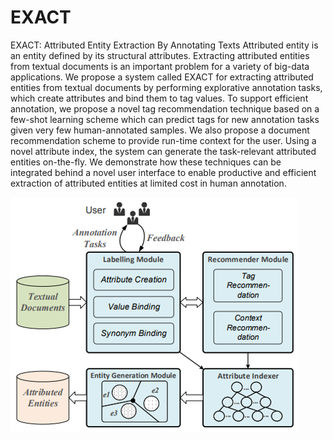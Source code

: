 # EXACT
EXACT: Attributed Entity Extraction By Annotating Texts
Attributed entity is an entity defined by its structural attributes.
Extracting attributed entities from textual documents is an important problem for a variety of big-data applications. We propose a
system called EXACT for extracting attributed entities from textual documents by performing explorative annotation tasks, which
create attributes and bind them to tag values. To support efficient
annotation, we propose a novel tag recommendation technique
based on a few-shot learning scheme which can predict tags for
new annotation tasks given very few human-annotated samples.
We also propose a document recommendation scheme to provide
run-time context for the user. Using a novel attribute index, the
system can generate the task-relevant attributed entities on-the-fly.
We demonstrate how these techniques can be integrated behind a
novel user interface to enable productive and efficient extraction of
attributed entities at limited cost in human annotation.


![system design](https://github.com/yysys/EXACT/blob/master/images/system_design.png)



